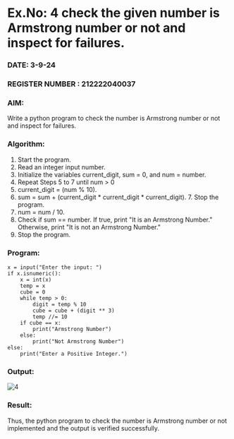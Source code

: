 # Ex.No: 4 check the given number is Armstrong number or not and inspect for failures.
### DATE: 3-9-24                                                                           
### REGISTER NUMBER : 212222040037
### AIM: 
Write a python program to check the number is Armstrong number or not and inspect for failures.

### Algorithm:
1.  Start the program.
2.	Read an integer input number.
3.	Initialize the variables current_digit, sum = 0, and num = number.
4.	Repeat Steps 5 to 7 until num > 0
5.	current_digit = (num % 10).
6.	sum = sum + (current_digit * current_digit * current_digit). 7. Stop the program.
7.	num = num / 10.
8.	Check if sum == number. If true, print "It is an Armstrong Number." Otherwise, print "It is not an Armstrong Number."
9.	Stop the program.

### Program:
```
x = input("Enter the input: ")  
if x.isnumeric():  
    x = int(x)  
    temp = x  
    cube = 0  
    while temp > 0:  
        digit = temp % 10  
        cube = cube + (digit ** 3)  
        temp //= 10  
    if cube == x:  
        print("Armstrong Number")  
    else:  
        print("Not Armstrong Number")  
else:  
    print("Enter a Positive Integer.")

```
### Output:
![4](https://github.com/user-attachments/assets/ad007592-878c-4f20-a4d7-b2a483b5a3b2)

### Result:
Thus, the python program to check the number is Armstrong number or not implemented and the output is verified successfully.


